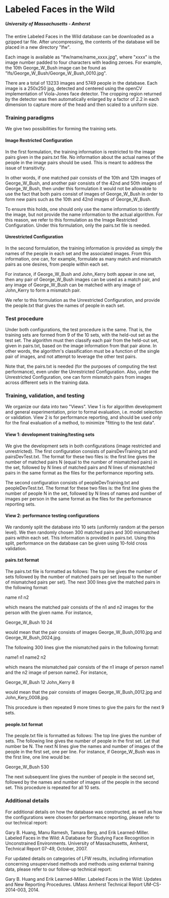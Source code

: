 # Labeled Faces in the Wild

##### University of Massachusetts - Amherst

The entire Labeled Faces in the Wild database can be downloaded as a gzipped tar file.  After uncompressing, the contents of the database will be placed in a new directory "lfw".

Each image is available as "lfw/name/name_xxxx.jpg", where "xxxx" is the image number padded to four characters with leading zeroes.  For example, the 10th George_W_Bush image can be found as "lfs/George_W_Bush/George_W_Bush_0010.jpg".

There are a total of 13233 images and 5749 people in the database. Each image is a 250x250 jpg, detected and centered using the openCV implementation of Viola-Jones face detector.  The cropping region returned by the detector was then automatically enlarged by a factor of 2.2 in each dimension to capture more of the head and then scaled to a uniform size.

### Training paradigms

We give two possibilities for forming the training sets.

#### Image Restricted Configuration

In the first formulation, the training information is restricted to the image pairs given in the pairs.txt file.  No information about the actual names of the people in the image pairs should be used.  This is meant to address the issue of transitivity.

In other words, if one matched pair consists of the 10th and 12th images of George_W_Bush, and another pair consists of the 42nd and 50th images of George_W_Bush, then under this formulation it would not be allowable to use the fact that both pairs consist of images of George_W_Bush in order to form new pairs such as the 10th and 42nd images of George_W_Bush.

To ensure this holds, one should only use the name information to identify the image, but not provide the name information to the actual algorithm.  For this reason, we refer to this formulation as the Image Restricted Configuration.  Under this formulation, only the pairs.txt file is needed.

#### Unrestricted Configuration

In the second formulation, the training information is provided as simply the names of the people in each set and the associated images. From this information, one can, for example, formulate as many match and mismatch pairs as one desires, from people within each set.

For instance, if George_W_Bush and John_Kerry both appear in one set, then any pair of George_W_Bush images can be used as a match pair, and any image of George_W_Bush can be matched with any image of John_Kerry to form a mismatch pair.

We refer to this formulation as the Unrestricted Configuration, and provide the people.txt that gives the names of people in each set.

### Test procedure

Under both configurations, the test procedure is the same.  That is, the training sets are formed from 9 of the 10 sets, with the held-out set as the test set.  The algorithm must then classify each pair from the held-out set, given in pairs.txt, based on the image information from that pair alone.  In other words, the algorithm's classification must be a function of the single pair of images, and not attempt to leverage the other test pairs.

Note that, the pairs.txt is needed (for the purposes of computing the test performance), even under the Unrestricted Configuration.  Also, under the Unrestricted Configuration, one can form mismatch pairs from images across different sets in the training data.


### Training, validation, and testing

We organize our data into two "Views".  View 1 is for algorithm development and general experimentation, prior to formal evaluation, i.e. model selection or validation.  View 2 is for performance reporting, and should be used only for the final evaluation of a method, to minimize "fitting to the test data".

#### View 1: development training/testing sets

We give the development sets in both configurations (image restricted and unrestricted).  The first configuration consists of pairsDevTraining.txt and pairsDevTest.txt.  The format for these two files is: the first line gives the number of matched pairs N (equal to the number of mismatched pairs) in the set, followed by N lines of matched pairs and N lines of mismatched pairs in the same format as the files for the performance reporting sets.

The second configuration consists of peopleDevTraining.txt and peopleDevTest.txt.  The format for these two files is: the first line gives the number of people N in the set, followed by N lines of names and number of images per person in the same format as the files for the performance reporting sets.

#### View 2: performance testing configurations

We randomly split the database into 10 sets (uniformly random at the person level).  We then randomly chosen 300 matched pairs and 300 mismatched pairs within each set.  This information is provided in pairs.txt.  Using this split, performance on the database can be given using 10-fold cross validation.

#### pairs.txt format

The pairs.txt file is formatted as follows: The top line gives the number of sets followed by the number of matched pairs per set (equal to the number of mismatched pairs per set).  The next 300 lines give the matched pairs in the following format:

name   n1   n2

which means the matched pair consists of the n1 and n2 images for the person with the given name.  For instance,

George_W_Bush   10   24

would mean that the pair consists of images George_W_Bush_0010.jpg and George_W_Bush_0024.jpg.

The following 300 lines give the mismatched pairs in the following format:

name1   n1   name2   n2

which means the mismatched  pair consists of  the n1 image  of person name1 and the n2 image of person name2.  For instance,

George_W_Bush   12   John_Kerry   8

would mean that the pair consists of images George_W_Bush_0012.jpg and John_Kery_0008.jpg.

This procedure is then repeated 9 more times to give the pairs for the next 9 sets.

#### people.txt format

The people.txt file is formatted as follows: The top line gives the number of sets.  The following line gives the number of people in the first set.  Let that number be N.  The next N lines give the names and number of images of the people in the first set, one per line. For instance, if George_W_Bush was in the first line, one line would be:

George_W_Bush   530

The next subsequent line gives the number of people in the second set, followed by the names and number of images of the people in the second set.  This procedure is repeated for all 10 sets.

### Additional details

For additional details on how the database was constructed, as well as how the configurations were chosen for performance reporting, please refer to our technical report:

Gary B. Huang, Manu Ramesh, Tamara Berg, and Erik Learned-Miller. Labeled Faces in the Wild: A Database for Studying Face Recognition in Unconstrained Environments. University of Massachusetts, Amherst, Technical Report 07-49, October, 2007.

For updated details on categories of LFW results, including information concerning unsupervised methods and methods using external training data, please refer to our follow-up technical report:

Gary B. Huang and Erik Learned-Miller. Labeled Faces in the Wild: Updates and New Reporting Procedures. UMass Amherst Technical Report UM-CS-2014-003, 2014.
